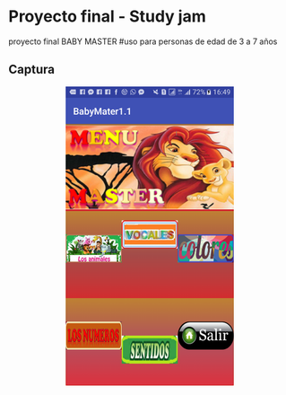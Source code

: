 # Proyecto final - Study jam
proyecto final
BABY MASTER
#uso
para personas de edad de 3 a 7 años
## Captura

<div align="center">
    <center>
        <img src="/img/captura.png" width="300">
    </center>
</div>
<br><br>